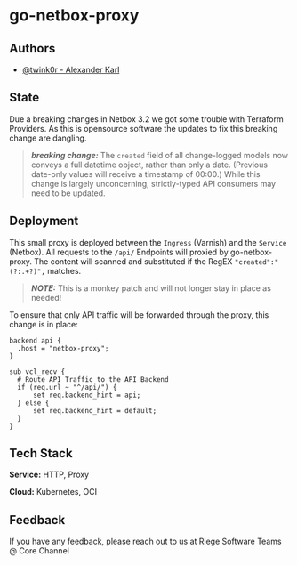 # go-netbox-proxy

## Authors

- [@twink0r - Alexander Karl](https://github.com/twink0r)

## State

Due a breaking changes in Netbox 3.2 we got some trouble with Terraform Providers. As this is opensource software the updates to fix this breaking change are dangling.

> **_breaking change:_**  The `created` field of all change-logged models now conveys a full datetime object, rather than only a date. (Previous date-only values will receive a timestamp of 00:00.) While this change is largely unconcerning, strictly-typed API consumers may need to be updated.
## Deployment

This small proxy is deployed between the `Ingress` (Varnish) and the `Service` (Netbox).
All requests to the `/api/` Endpoints will proxied by go-netbox-proxy. The content will scanned and substituted if the RegEX `"created":"(?:.+?)",` matches.

> **_NOTE:_**  This is a monkey patch and will not longer stay in place as needed!


To ensure that only API traffic will be forwarded through the proxy, this change is in place:
```
backend api {
  .host = "netbox-proxy";
}

sub vcl_recv {
  # Route API Traffic to the API Backend
  if (req.url ~ "^/api/") {
      set req.backend_hint = api;
  } else {
      set req.backend_hint = default;
  }
}
```
## Tech Stack

**Service:** HTTP, Proxy

**Cloud:** Kubernetes, OCI

## Feedback

If you have any feedback, please reach out to us at Riege Software Teams @ Core Channel
